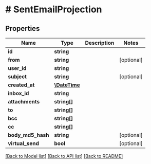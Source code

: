 # # SentEmailProjection

## Properties

Name | Type | Description | Notes
------------ | ------------- | ------------- | -------------
**id** | **string** |  | 
**from** | **string** |  | [optional] 
**user_id** | **string** |  | 
**subject** | **string** |  | [optional] 
**created_at** | [**\DateTime**](\DateTime) |  | 
**inbox_id** | **string** |  | 
**attachments** | **string[]** |  | 
**to** | **string[]** |  | 
**bcc** | **string[]** |  | 
**cc** | **string[]** |  | 
**body_md5_hash** | **string** |  | [optional] 
**virtual_send** | **bool** |  | [optional] 

[[Back to Model list]](../../README#documentation-for-models) [[Back to API list]](../../README#documentation-for-api-endpoints) [[Back to README]](../../README)


